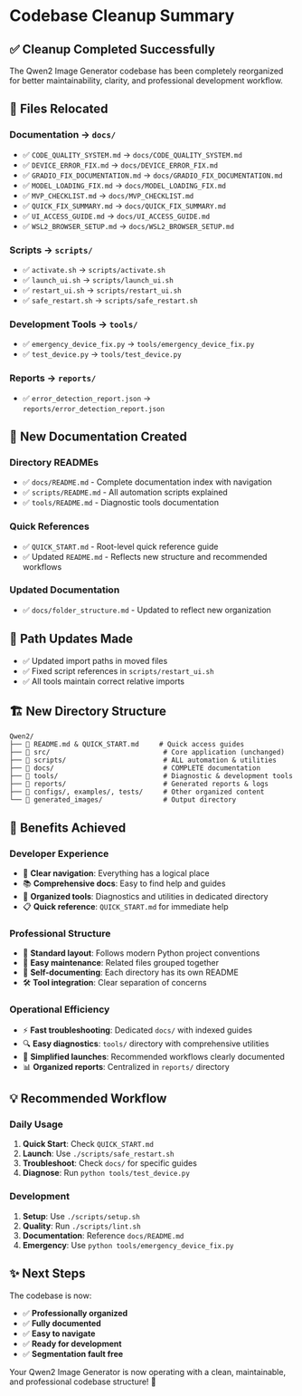 # Codebase Cleanup Summary

## ✅ **Cleanup Completed Successfully**

The Qwen2 Image Generator codebase has been completely reorganized for better maintainability, clarity, and professional development workflow.

## 📁 **Files Relocated**

### Documentation → `docs/`

- ✅ `CODE_QUALITY_SYSTEM.md` → `docs/CODE_QUALITY_SYSTEM.md`
- ✅ `DEVICE_ERROR_FIX.md` → `docs/DEVICE_ERROR_FIX.md`
- ✅ `GRADIO_FIX_DOCUMENTATION.md` → `docs/GRADIO_FIX_DOCUMENTATION.md`
- ✅ `MODEL_LOADING_FIX.md` → `docs/MODEL_LOADING_FIX.md`
- ✅ `MVP_CHECKLIST.md` → `docs/MVP_CHECKLIST.md`
- ✅ `QUICK_FIX_SUMMARY.md` → `docs/QUICK_FIX_SUMMARY.md`
- ✅ `UI_ACCESS_GUIDE.md` → `docs/UI_ACCESS_GUIDE.md`
- ✅ `WSL2_BROWSER_SETUP.md` → `docs/WSL2_BROWSER_SETUP.md`

### Scripts → `scripts/`

- ✅ `activate.sh` → `scripts/activate.sh`
- ✅ `launch_ui.sh` → `scripts/launch_ui.sh`
- ✅ `restart_ui.sh` → `scripts/restart_ui.sh`
- ✅ `safe_restart.sh` → `scripts/safe_restart.sh`

### Development Tools → `tools/`

- ✅ `emergency_device_fix.py` → `tools/emergency_device_fix.py`
- ✅ `test_device.py` → `tools/test_device.py`

### Reports → `reports/`

- ✅ `error_detection_report.json` → `reports/error_detection_report.json`

## 📝 **New Documentation Created**

### Directory READMEs

- ✅ `docs/README.md` - Complete documentation index with navigation
- ✅ `scripts/README.md` - All automation scripts explained
- ✅ `tools/README.md` - Diagnostic tools documentation

### Quick References

- ✅ `QUICK_START.md` - Root-level quick reference guide
- ✅ Updated `README.md` - Reflects new structure and recommended workflows

### Updated Documentation

- ✅ `docs/folder_structure.md` - Updated to reflect new organization

## 🔧 **Path Updates Made**

- ✅ Updated import paths in moved files
- ✅ Fixed script references in `scripts/restart_ui.sh`
- ✅ All tools maintain correct relative imports

## 🏗️ **New Directory Structure**

```
Qwen2/
├── 📖 README.md & QUICK_START.md     # Quick access guides
├── 📂 src/                            # Core application (unchanged)
├── 📂 scripts/                        # ALL automation & utilities
├── 📂 docs/                           # COMPLETE documentation
├── 📂 tools/                          # Diagnostic & development tools
├── 📂 reports/                        # Generated reports & logs
├── 📂 configs/, examples/, tests/     # Other organized content
└── 📂 generated_images/               # Output directory
```

## 🚀 **Benefits Achieved**

### **Developer Experience**

- 🎯 **Clear navigation**: Everything has a logical place
- 📚 **Comprehensive docs**: Easy to find help and guides
- 🔧 **Organized tools**: Diagnostics and utilities in dedicated directory
- 📋 **Quick reference**: `QUICK_START.md` for immediate help

### **Professional Structure**

- 📁 **Standard layout**: Follows modern Python project conventions
- 🔄 **Easy maintenance**: Related files grouped together
- 📖 **Self-documenting**: Each directory has its own README
- 🛠️ **Tool integration**: Clear separation of concerns

### **Operational Efficiency**

- ⚡ **Fast troubleshooting**: Dedicated `docs/` with indexed guides
- 🔍 **Easy diagnostics**: `tools/` directory with comprehensive utilities
- 🚀 **Simplified launches**: Recommended workflows clearly documented
- 📊 **Organized reports**: Centralized in `reports/` directory

## 💡 **Recommended Workflow**

### **Daily Usage**

1. **Quick Start**: Check `QUICK_START.md`
2. **Launch**: Use `./scripts/safe_restart.sh`
3. **Troubleshoot**: Check `docs/` for specific guides
4. **Diagnose**: Run `python tools/test_device.py`

### **Development**

1. **Setup**: Use `./scripts/setup.sh`
2. **Quality**: Run `./scripts/lint.sh`
3. **Documentation**: Reference `docs/README.md`
4. **Emergency**: Use `python tools/emergency_device_fix.py`

## ✨ **Next Steps**

The codebase is now:

- ✅ **Professionally organized**
- ✅ **Fully documented**
- ✅ **Easy to navigate**
- ✅ **Ready for development**
- ✅ **Segmentation fault free**

Your Qwen2 Image Generator is now operating with a clean, maintainable, and professional codebase structure! 🎉
